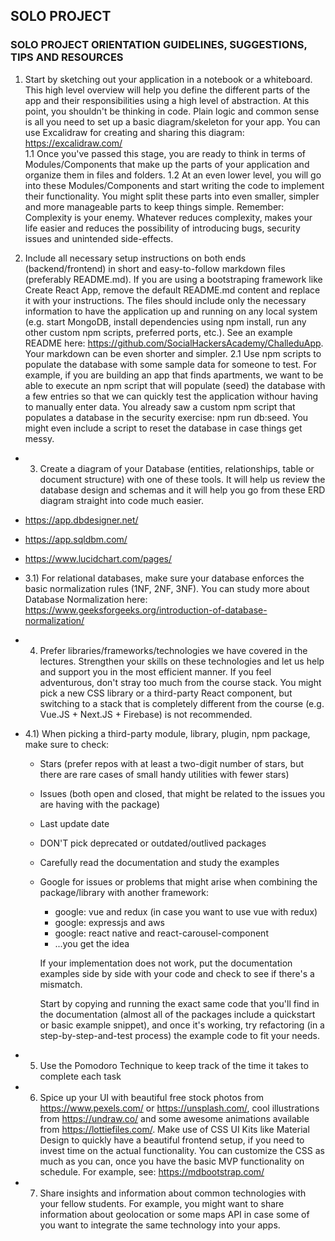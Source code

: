 ## SOLO PROJECT

### SOLO PROJECT ORIENTATION GUIDELINES, SUGGESTIONS, TIPS AND RESOURCES

1. Start by sketching out your application in a notebook or a whiteboard. This high level overview will help you define the different parts of the app and their responsibilities using a high level of abstraction. At this point, you shouldn't be thinking in code. Plain logic and common sense is all you need to set up a basic diagram/skeleton for your app. You can use Excalidraw for creating and sharing this diagram: https://excalidraw.com/   
  1.1 Once you've passed this stage, you are ready to think in terms of Modules/Components that make up the parts of your application and organize them in files and folders.
  1.2 At an even lower level, you will go into these Modules/Components and start writing the code to implement their functionality. You might split these parts into even smaller, simpler and more manageable parts to keep things simple. Remember: Complexity is your enemy. Whatever reduces complexity, makes your life easier and reduces the possibility of introducing bugs, security issues and unintended side-effects.

2. Include all necessary setup instructions on both ends (backend/frontend) in short and easy-to-follow markdown files (preferably README.md). If you are using a bootstraping framework like Create React App, remove the default README.md content and replace it with your instructions. The files should include only the necessary information to have the application up and running on any local system (e.g. start MongoDB, install dependencies using npm install, run any other custom npm scripts, preferred ports, etc.). See an example README here: https://github.com/SocialHackersAcademy/ChalleduApp. Your markdown can be even shorter and simpler.
  2.1 Use npm scripts to populate the database with some sample data for someone to test. For example, if you are building an app that finds apartments, we want to be able to execute an npm script that will populate (seed) the database with a few entries so that we can quickly test the application withour having to manually enter data. You already saw a custom npm script that populates a database in the security exercise: npm run db:seed. You might even include a script to reset the database in case things get messy.

- 3) Create a diagram of your Database (entities, relationships, table or document structure) with one of these tools. It will help us review the database design and schemas and it will help you go from these ERD diagram straight into code much easier.
- https://app.dbdesigner.net/
- https://app.sqldbm.com/
- https://www.lucidchart.com/pages/
- 3.1) For relational databases, make sure your database enforces the basic normalization rules (1NF, 2NF, 3NF). You can study more about Database Normalization here: https://www.geeksforgeeks.org/introduction-of-database-normalization/

- 4) Prefer libraries/frameworks/technologies we have covered in the lectures. Strengthen your skills on these technologies and let us help and support you in the most efficient manner. If you feel adventurous, don't stray too much from the course stack. You might pick a new CSS library or a third-party React component, but switching to a stack that is completely different from the course (e.g. Vue.JS + Next.JS + Firebase) is not recommended.

- 4.1) When picking a third-party module, library, plugin, npm package, make sure to check:
  - Stars (prefer repos with at least a two-digit number of stars, but there are rare cases of small handy utilities with fewer stars)
  - Issues (both open and closed, that might be related to the issues you are having with the package)
  - Last update date
  - DON'T pick deprecated or outdated/outlived packages
  - Carefully read the documentation and study the examples
  - Google for issues or problems that might arise when combining the package/library with another framework:
    - google: vue and redux (in case you want to use vue with redux)
    - google: expressjs and aws
    -	 google: react native and react-carousel-component
    - ...you get the idea

    If your implementation does not work, put the documentation examples side by side with your code and check to see if there's a mismatch.

    Start by copying and running the exact same code that you'll find in the documentation (almost all of the packages include a quickstart or basic example snippet), and once it's working, try refactoring (in a step-by-step-and-test process) the example code to fit your needs.

- 5) Use the Pomodoro Technique to keep track of the time it takes to complete each task

- 6) Spice up your UI with beautiful free stock photos from https://www.pexels.com/ or https://unsplash.com/, cool illustrations from https://undraw.co/ and some awesome animations available from https://lottiefiles.com/. Make use of CSS UI Kits like Material Design to quickly have a beautiful frontend setup, if you need to invest time on the actual functionality. You can customize the CSS as much as you can, once you have the basic MVP functionality on schedule. For example, see: https://mdbootstrap.com/

- 7) Share insights and information about common technologies with your fellow students. For example, you might want to share information about geolocation or some maps API in case some of you want to integrate the same technology into your apps.
